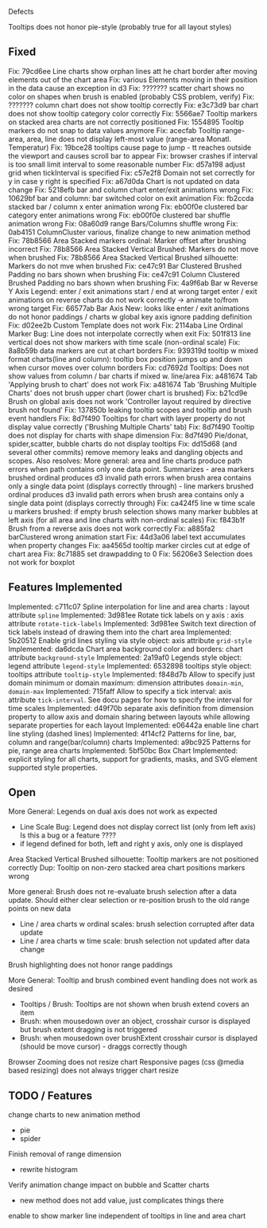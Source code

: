Defects

Tooltips does not honor pie-style (probably true for all layout styles)

Fixed
-----

Fix: 79cd6ee Line charts show orphan lines att he chart border after moving elements out of the chart area
Fix: various Elements moving in their position in the data cause an exception in d3
Fix: ??????? scatter chart shows no color on shapes when brush is enabled (probably CSS problem, verify)
Fix: ??????? column chart does not show tooltip correctly
Fix: e3c73d9 bar chart does not show tooltip category color correctly
Fix: 5566ae7 Tooltip markers on stacked area charts are not correctly positioned
Fix: 1554895 Tooltip markers do not snap to data values anymore
Fix: acecfab Tooltip range-area, area, line does not display left-most value (range-area Monatl. Temperatur)
Fix: 19bce28 tooltips cause page to jump - tt reaches outside the viewport and causes scroll bar to appear
Fix: browser crashes if interval is too small limit interval to some reasonable number
Fix: d57a198 adjust grid when tickInterval is specified
Fix: c57e2f8 Domain not set correctly for y in case y right is specified
Fix: a67d0da Chart is not updated on data change
Fix: 5218efb bar and column chart enter/exit animations wrong
Fix: 10629bf bar and column: bar switched color on exit animation
Fix: fb2ccda stacked bar / column x enter animation wrong
Fix: eb00f0e clustered bar category enter animations wrong
Fix: eb00f0e clustered bar shuffle animation wrong
Fix: 08a60d9 range Bars/Columns shuffle wrong
Fix: 0ab4151 ColumnCluster various, finalize change to new animation method
Fix: 78b8566 Area Stacked markers ordinal: Marker offset after brushing incorrect
Fix: 78b8566 Area Stacked Vertical Brushed: Markers do not move when brushed
Fix: 78b8566 Area Stacked Vertical Brushed silhouette: Markers do not mve when brushed
Fix: ce47c91 Bar Clustered Brushed Padding no bars shown when brushing
Fix: ce47c91 Column Clustered Brushed Padding no bars shown when brushing
Fix: 4a9f6ab Bar w Reverse Y Axis Legend: enter / exit animations start / end at wrong target enter / exit animations on reverse charts do not work correctly                                                                                                  -> animate to/from wrong target
Fix: 66577ab Bar Axis New: looks like enter / exit animations do not honor paddings / charts w global key axis ignore padding definition
Fix: d02ee2b Custom Template does not work
Fix: 2114aba Line Ordinal Marker Bug: Line does not interpolate correctly when exit
Fix: 501f813 line vertical does not show markers with time scale (non-ordinal scale)
Fix: 8a8b59b data markers are cut at chart borders
Fix: 939319d tooltip w mixed format charts(line and column): tooltip box position jumps up and down when cursor moves over column borders
Fix: cd7692d Tooltips: Does not show values from column / bar charts if mixed w. line/area
Fix: a481674 Tab 'Applying brush to chart' does not work
Fix: a481674 Tab 'Brushing Multiple Charts' does not brush upper chart (lower chart is brushed)
Fix: b21cd9e Brush on global axis does not work 'Controller layout required by directive brush not found'
Fix: 137850b leaking tooltip scopes and tooltip and brush event handlers
Fix: 8d7f490 Tooltips for chart with layer property do not display value correctly ('Brushing Multiple Charts' tab)
Fix: 8d7f490 Tooltip does not display for charts with shape dimension
Fix: 8d7f490 Pie/donat, spider,scatter, bubble charts do not display tooltips
Fix: dd15d68 (and several other commits) remove memory leaks and dangling objects and scopes. Also resolves:
    More general: area and line charts produce path errors when path contains only one data point. Summarizes
    - area markers brushed ordinal produces d3 invalid path errors when brush area contains only a single data point (displays correctly through)
    - line markers brushed ordinal produces d3 invalid path errors when brush area contains only a single data point (displays correctly through)
Fix: ca424f5 line w time scale u markers brushed: if empty brush selection shows many marker bubbles at left axis (for all area and line charts with non-ordinal scales)
Fix: f843b1f Brush from a reverse axis does not work correctly
Fix: a885fa2 barClustered wrong animation start
Fix: 44d3a06 label text accumulates when property changes
Fix: aa4565d tooltip marker circles cut at edge of chart area
Fix: 8c71885 set drawpadding to 0
Fix: 56206e3 Selection does not work for boxplot


Features Implemented
--------------------

Implemented: c711c07 Spline interpolation for line and area charts : layout attribute `spline`
Implemented: 3d981ee Rotate tick labels on y axis : axis attribute `rotate-tick-labels`
Implemented: 3d981ee Switch text direction of tick labels instead of drawing them into the chart area
Implemented: 5b20512 Enable grid lines styling via style object: axis attribute `grid-style`
Implemented: da6dcda Chart area background color and borders: chart attribute `background-style`
Implemented: 2a19af0 Legends style object: legend attribute `legend-style`
Implemented: 6532898 tooltips style object: tooltips attribute `tooltip-style`
Implemented: f848d7b Allow to specify just domain minimum or domain maximum: dimension attributes `domain-min`, `domain-max`
Implemented: 715faff Allow to specify a tick interval: axis attribute `tick-interval`. See docu pages for how to specify the interval for time scales
Implemented: d49f70b separate axis definition from dimension property to allow axis and domain sharing between layouts while allowing separate properties for each layout
Implemented: e06442a enable line chart line styling (dashed lines)
Implemented: 4f14cf2 Patterns for line, bar, column and range(bar/column) charts
Implemented: a9bc925 Patterns for pie, range area charts
Implemented: 5bf50bc Box Chart
Implemented: explicit styling for all charts, support for gradients, masks, and SVG element supported style properties. 

Open
----
More General: Legends on dual axis does not work as expected
- Line Scale Bug: Legend does not display correct list (only from left axis) Is this a bug or a feature ????
- if legend defined for both, left and right y axis, only one is displayed

Area Stacked Vertical Brushed silhouette: Tooltip markers are not positioned correctly
Dup: Tooltip on non-zero stacked area chart positions markers wrong

More general: Brush does not re-evaluate brush selection after a data update. Should either clear selection or re-position brush to the old range points on new data
- Line / area charts w ordinal scales: brush selection corrupted after data update
- Line / area charts w time scale: brush selection not updated after data change

Brush highlighting does not honor range paddings

More General: Tooltip and brush combined event handling does not work as desired
- Tooltips / Brush: Tooltips are not shown when brush extend covers an item
- Brush: when mousedown over an object, crosshair cursor is displayed but brush extent dragging is not triggered
- Brush: when mousedown over brushExtent crosshair cursor is displayed (should be move cursor) - draggs correctly though

Browser Zooming does not resize chart
Responsive pages (css @media based resizing) does not always trigger chart resize




TODO / Features
---------------

change charts to new animation method

- pie
- spider

Finish removal of range dimension
- rewrite histogram

Verify animation change impact on bubble and Scatter charts
- new method does not add value, just complicates things there

enable to show marker line independent of tooltips in line and area chart
